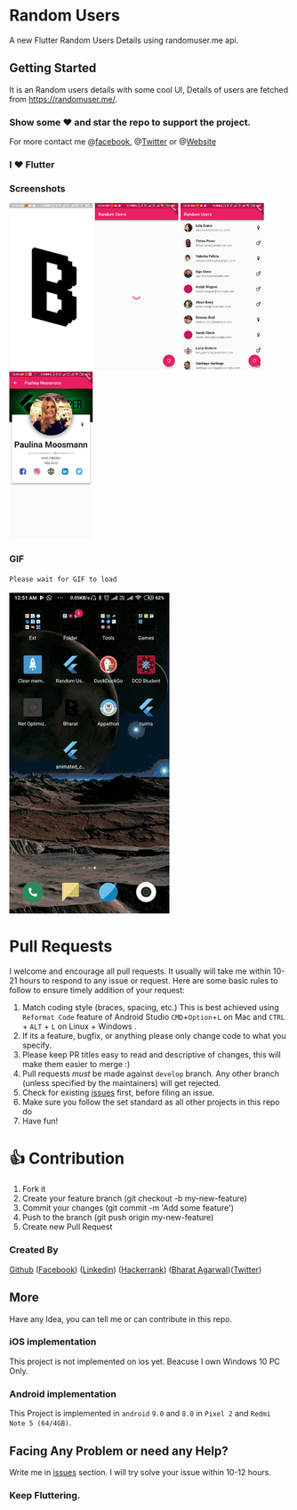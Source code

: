 # Random Users 

A new Flutter Random Users Details using randomuser.me api.

## Getting Started

It is an Random users details with some cool UI, Details of users are fetched from https://randomuser.me/.

### Show some :heart: and star the repo to support the project. 
For more contact me @[facebook](https://www.facebook.com/bharatagsrwal), @[Twitter](https://twitter.com/bharatagsrwal) or @[Website](https://iambharat.tk)

### I :heart: Flutter 

### Screenshots

<img src="/screenshots/1.png" height="300em" /> <img src="/screenshots/2.png" height="300em" /> <img src="/screenshots/3.png" height="300em" /> <img src="/screenshots/4.png" height="300em" /><br>
### GIF
`Please wait for GIF to load`<br><br>
<img src="/screenshots/random_users.gif">

# Pull Requests

I welcome and encourage all pull requests. It usually will take me within 10-21 hours to respond to any issue or request. Here are some basic rules to follow to ensure timely addition of your request:

1.  Match coding style (braces, spacing, etc.) This is best achieved using `Reformat Code` feature of Android Studio `CMD`+`Option`+`L` on Mac and `CTRL` + `ALT` + `L` on Linux + Windows .
2.  If its a feature, bugfix, or anything please only change code to what you specify.
3.  Please keep PR titles easy to read and descriptive of changes, this will make them easier to merge :)
4.  Pull requests _must_ be made against `develop` branch. Any other branch (unless specified by the maintainers) will get rejected.
5.  Check for existing [issues](https://github.com/bharatagsrwal/random-users-details/issues) first, before filing an issue.
6.  Make sure you follow the set standard as all other projects in this repo do
7.  Have fun!

# 👍 Contribution
1. Fork it
2. Create your feature branch (git checkout -b my-new-feature)
3. Commit your changes (git commit -m 'Add some feature')
4. Push to the branch (git push origin my-new-feature)
5. Create new Pull Request


### Created By

[Github](https://github.com/bharatagsrwal) ([Facebook](https://www.facebook.com/bharatagsrwal)) ([Linkedin](https://www.linkedin.com/in/bharatagsrwal)) ([Hackerrank](https://www.hackerrank.com/bharatagsrwal))
([Bharat Agarwal](https://iambharat.tk))([Twitter](https://www.twitter.com/bharatagsrwal))

## More
Have any Idea, you can tell me or can contribute in this repo.

### iOS implementation

This project is not implemented on ios yet. Beacuse I own Windows 10 PC Only.

### Android implementation
This Project is implemented in `android` `9.0` and `8.0` in `Pixel 2` and `Redmi Note 5 (64/4GB)`.

## Facing Any Problem or need any Help?
Write me in [issues](https://github.com/bharatagsrwal/random-users-details/issues) section. I will try solve your issue within 10-12 hours.
### Keep Fluttering.
